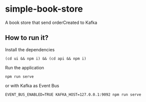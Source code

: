 # simple-book-store
A book store that send orderCreated to Kafka

## How to run it?

Install the dependencies

```
(cd ui && npm i) && (cd api && npm i)
```

Run the application

```
npm run serve
```

or with Kafka as Event Bus

```
EVENT_BUS_ENABLED=TRUE KAFKA_HOST=127.0.0.1:9092 npm run serve
```
